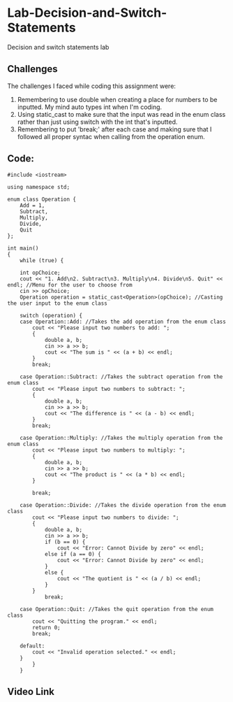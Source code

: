# Lab-Decision-and-Switch-Statements
Decision and switch statements lab

## Challenges
The challenges I faced while coding this assignment were:
1. Remembering to use double when creating a place for numbers to be inputted. My mind auto types int when I'm coding.
2. Using static_cast to make sure that the input was read in the enum class rather than just using switch with the int that's inputted.
3. Remembering to put 'break;' after each case and making sure that I followed all proper syntac when calling from the operation enum.

## Code:
```#include <string>
#include <iostream>

using namespace std;

enum class Operation {
    Add = 1,
    Subtract,
    Multiply,
    Divide,
    Quit
};

int main()
{
	while (true) {

	int opChoice;
	cout << "1. Add\n2. Subtract\n3. Multiply\n4. Divide\n5. Quit" << endl; //Menu for the user to choose from
	cin >> opChoice;
	Operation operation = static_cast<Operation>(opChoice); //Casting the user input to the enum class

	switch (operation) {
	case Operation::Add: //Takes the add operation from the enum class
		cout << "Please input two numbers to add: ";
		{
			double a, b;
			cin >> a >> b;
			cout << "The sum is " << (a + b) << endl;
		}
		break;

	case Operation::Subtract: //Takes the subtract operation from the enum class
		cout << "Please input two numbers to subtract: ";
		{
			double a, b;
			cin >> a >> b;
			cout << "The difference is " << (a - b) << endl;
		}
		break;

	case Operation::Multiply: //Takes the multiply operation from the enum class
		cout << "Please input two numbers to multiply: ";
		{
			double a, b;
			cin >> a >> b;
			cout << "The product is " << (a * b) << endl;
		}

		break;

	case Operation::Divide: //Takes the divide operation from the enum class
		cout << "Please input two numbers to divide: ";
		{
			double a, b;
			cin >> a >> b;
			if (b == 0) {
				cout << "Error: Cannot Divide by zero" << endl;
			else if (a == 0) {
				cout << "Error: Cannot Divide by zero" << endl;
			}
			else {
				cout << "The quotient is " << (a / b) << endl;
			}
		}
			break;

	case Operation::Quit: //Takes the quit operation from the enum class
		cout << "Quitting the program." << endl;
		return 0;
		break;

	default:
		cout << "Invalid operation selected." << endl;
	}
		}
	}
```

## Video Link
